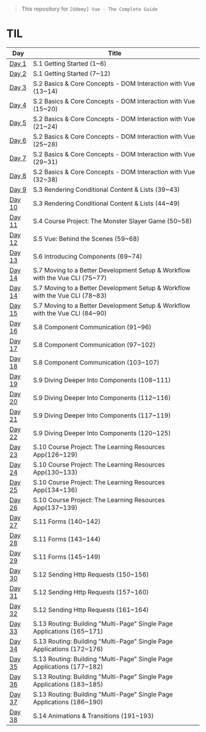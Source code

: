 > This repository for `[Udemy] Vue - The Complete Guide`

# TIL

| Day                            | Title                                                                        |
| ------------------------------ | ---------------------------------------------------------------------------- |
| [Day 1](./markdown/230512.md)  | S.1 Getting Started (1~6)                                                    |
| [Day 2](./markdown/230513.md)  | S.1 Getting Started (7~12)                                                   |
| [Day 3](./markdown/230514.md)  | S.2 Basics & Core Concepts - DOM Interaction with Vue (13~14)                |
| [Day 4](./markdown/230515.md)  | S.2 Basics & Core Concepts - DOM Interaction with Vue (15~20)                |
| [Day 5](./markdown/230516.md)  | S.2 Basics & Core Concepts - DOM Interaction with Vue (21~24)                |
| [Day 6](./markdown/230517.md)  | S.2 Basics & Core Concepts - DOM Interaction with Vue (25~28)                |
| [Day 7](./markdown/230518.md)  | S.2 Basics & Core Concepts - DOM Interaction with Vue (29~31)                |
| [Day 8](./markdown/230519.md)  | S.2 Basics & Core Concepts - DOM Interaction with Vue (32~38)                |
| [Day 9](./markdown/230520.md)  | S.3 Rendering Conditional Content & Lists (39~43)                            |
| [Day 10](./markdown/230521.md) | S.3 Rendering Conditional Content & Lists (44~49)                            |
| [Day 11](./markdown/230522.md) | S.4 Course Project: The Monster Slayer Game (50~58)                          |
| [Day 12](./markdown/230523.md) | S.5 Vue: Behind the Scenes (59~68)                                           |
| [Day 13](./markdown/230524.md) | S.6 Introducing Components (69~74)                                           |
| [Day 14](./markdown/230525.md) | S.7 Moving to a Better Development Setup & Workflow with the Vue CLI (75~77) |
| [Day 14](./markdown/230526.md) | S.7 Moving to a Better Development Setup & Workflow with the Vue CLI (78~83) |
| [Day 15]()                     | S.7 Moving to a Better Development Setup & Workflow with the Vue CLI (84~90) |
| [Day 16](./markdown/230528.md) | S.8 Component Communication (91~96)                                          |
| [Day 17](./markdown/230529.md) | S.8 Component Communication (97~102)                                         |
| [Day 18](./markdown/230530.md) | S.8 Component Communication (103~107)                                        |
| [Day 19](./markdown/230531.md) | S.9 Diving Deeper Into Components (108~111)                                  |
| [Day 20](./markdown/230601.md) | S.9 Diving Deeper Into Components (112~116)                                  |
| [Day 21](./markdown/230602.md) | S.9 Diving Deeper Into Components (117~119)                                  |
| [Day 22](./markdown/230603.md) | S.9 Diving Deeper Into Components (120~125)                                  |
| [Day 23]()                     | S.10 Course Project: The Learning Resources App(126~129)                     |
| [Day 24]()                     | S.10 Course Project: The Learning Resources App(130~133)                     |
| [Day 25]()                     | S.10 Course Project: The Learning Resources App(134~136)                     |
| [Day 26]()                     | S.10 Course Project: The Learning Resources App(137~139)                     |
| [Day 27]()                     | S.11 Forms (140~142)                                                         |
| [Day 28]()                     | S.11 Forms (143~144)                                                         |
| [Day 29]()                     | S.11 Forms (145~149)                                                         |
| [Day 30]()                     | S.12 Sending Http Requests (150~156)                                         |
| [Day 31]()                     | S.12 Sending Http Requests (157~160)                                         |
| [Day 32]()                     | S.12 Sending Http Requests (161~164)                                         |
| [Day 33]()                     | S.13 Routing: Building "Multi-Page" Single Page Applications (165~171)       |
| [Day 34]()                     | S.13 Routing: Building "Multi-Page" Single Page Applications (172~176)       |
| [Day 35]()                     | S.13 Routing: Building "Multi-Page" Single Page Applications (177~182)       |
| [Day 36]()                     | S.13 Routing: Building "Multi-Page" Single Page Applications (183~185)       |
| [Day 37]()                     | S.13 Routing: Building "Multi-Page" Single Page Applications (186~190)       |
| [Day 38]()                     | S.14 Animations & Transitions (191~193)                                      |
